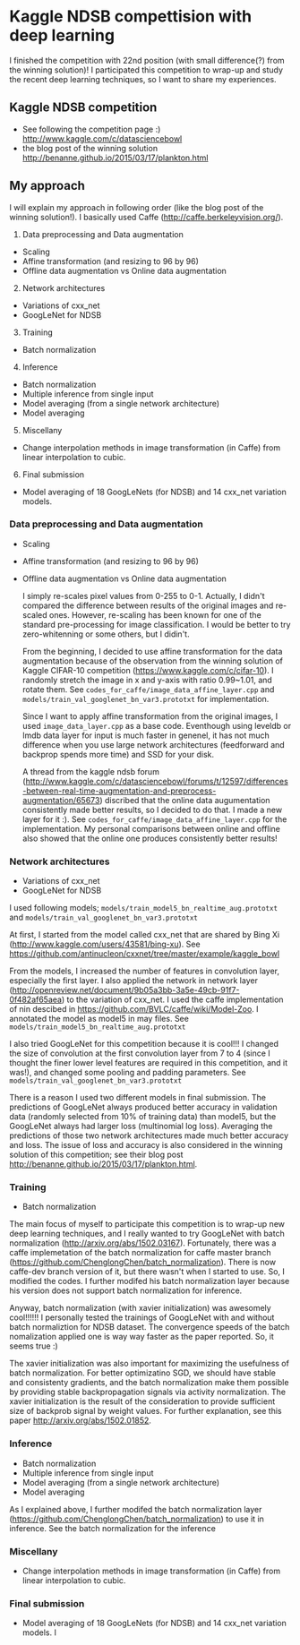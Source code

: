 # Kaggle NDSB compettision with deep learning

I finished the competition with 22nd position (with small difference(?) from the winning solution)! 
I participated this competition to wrap-up and study the recent deep learning techniques, so I want to share my experiences.

## Kaggle NDSB competition
- See following the competition page :) 
 http://www.kaggle.com/c/datasciencebowl
- the blog post of the winning solution
 http://benanne.github.io/2015/03/17/plankton.html
 
## My approach
I will explain my approach in following order (like the blog post of the winning solution!). I basically used Caffe (http://caffe.berkeleyvision.org/). 
1. Data preprocessing and Data augmentation
- Scaling
- Affine transformation (and resizing to 96 by 96)
- Offline data augmentation vs Online data augmentation
2. Network architectures
- Variations of cxx_net
- GoogLeNet for NDSB
3. Training
- Batch normalization
4. Inference
- Batch normalization
- Multiple inference from single input
- Model averaging (from a single network architecture)
- Model averaging 
5. Miscellany
- Change interpolation methods in image transformation (in Caffe) from linear interpolation to cubic. 
6. Final submission
- Model averaging of 18 GoogLeNets (for NDSB) and 14 cxx\_net variation models. 

### Data preprocessing and Data augmentation
- Scaling
- Affine transformation (and resizing to 96 by 96)
- Offline data augmentation vs Online data augmentation

  I simply re-scales pixel values from 0-255 to 0-1. Actually, I didn't compared the difference between results of the original images and re-scaled ones. However, re-scaling has been known for one of the standard pre-processing for image classification. I would be better to try zero-whitenning or some others, but I didin't. 
  
  From the beginning, I decided to use affine transformation for the data augmentation because of the observation from the winning solution of Kaggle CIFAR-10 competition (https://www.kaggle.com/c/cifar-10). I randomly stretch the image in x and y-axis with ratio 0.99~1.01, and rotate them. See `codes_for_caffe/image_data_affine_layer.cpp` and `models/train_val_googlenet_bn_var3.prototxt` for implementation.
  
  Since I want to apply affine transformation from the original images, I used `image_data_layer.cpp` as a base code. Eventhough using leveldb or lmdb data layer for input is much faster in genenel, it has not much difference when you use large network architectures (feedforward and backprop spends more time) and SSD for your disk. 
  
  A thread from the kaggle ndsb forum (http://www.kaggle.com/c/datasciencebowl/forums/t/12597/differences-between-real-time-augmentation-and-preprocess-augmentation/65673) discribed that the online data augumentation consistently made better results, so I decided to do that. I made a new layer for it :). See `codes_for_caffe/image_data_affine_layer.cpp` for the implementation. My personal comparisons between online and offline also showed that the online one produces consistently better results! 

### Network architectures
- Variations of cxx_net
- GoogLeNet for NDSB

I used following models; `models/train_model5_bn_realtime_aug.prototxt` and `models/train_val_googlenet_bn_var3.prototxt`

At first, I started from the model called cxx\_net that are shared by Bing Xi (http://www.kaggle.com/users/43581/bing-xu). See https://github.com/antinucleon/cxxnet/tree/master/example/kaggle_bowl

From the models, I increased the number of features in convolution layer, especially the first layer. I also applied the network in network layer (http://openreview.net/document/9b05a3bb-3a5e-49cb-91f7-0f482af65aea) to the variation of cxx_net. I used the caffe implementation of nin descibed in https://github.com/BVLC/caffe/wiki/Model-Zoo. I annotated the model as model5 in may files. See `models/train_model5_bn_realtime_aug.prototxt`

I also tried GoogLeNet for this competition because it is cool!!! I changed the size of convolution at the first convolution layer from 7 to 4 (since I thought the finer lower level features are required in this competition, and it was!), and changed some pooling and padding parameters. See `models/train_val_googlenet_bn_var3.prototxt`

There is a reason I used two different models in final submission. The predictions of GoogLeNet always produced better accuracy in validation data (randomly selected from 10% of training data) than model5, but the GoogLeNet always had larger loss (multinomial log loss). Averaging the predictions of those two network architectures made much better accuracy and loss. The issue of loss and accuracy is also considered in the winning solution of this competition; see their blog post http://benanne.github.io/2015/03/17/plankton.html. 

### Training
- Batch normalization

The main focus of myself to participate this competition is to wrap-up new deep learning techniques, and I really wanted to try GoogLeNet with batch normalization (http://arxiv.org/abs/1502.03167). Fortunately, there was a caffe implemetation of the batch normalization for caffe master branch (https://github.com/ChenglongChen/batch_normalization). There is now caffe-dev branch version of it, but there wasn't when I started to use. So, I modified the codes. I further modifed his batch normalization layer because his version does not support batch normalization for inference. 

Anyway, batch normalization (with xavier initialization) was awesomely cool!!!!!! I personally tested the trainings of GoogLeNet with and without batch normaliztion for NDSB dataset. The convergence speeds of the batch nomalization applied one is way way faster as the paper reported. So, it seems true :) 

The xavier initialization was also important for maximizing the usefulness of batch normalization. For better optimizatino SGD, we should have stable and consistenty gradients, and the batch normalization make them possible by providing stable backpropagation signals via activity normalization. The xavier initialization is the result of the consideration to provide sufficient size of backprob signal by weight values. For further explanation, see this paper http://arxiv.org/abs/1502.01852.

### Inference
- Batch normalization
- Multiple inference from single input
- Model averaging (from a single network architecture)
- Model averaging 

As I explained above, I further modifed the batch normalization layer (https://github.com/ChenglongChen/batch_normalization) to use it in inference. See the batch normalization for the inference 


### Miscellany
- Change interpolation methods in image transformation (in Caffe) from linear interpolation to cubic. 

### Final submission
- Model averaging of 18 GoogLeNets (for NDSB) and 14 cxx\_net variation models. 
I 
